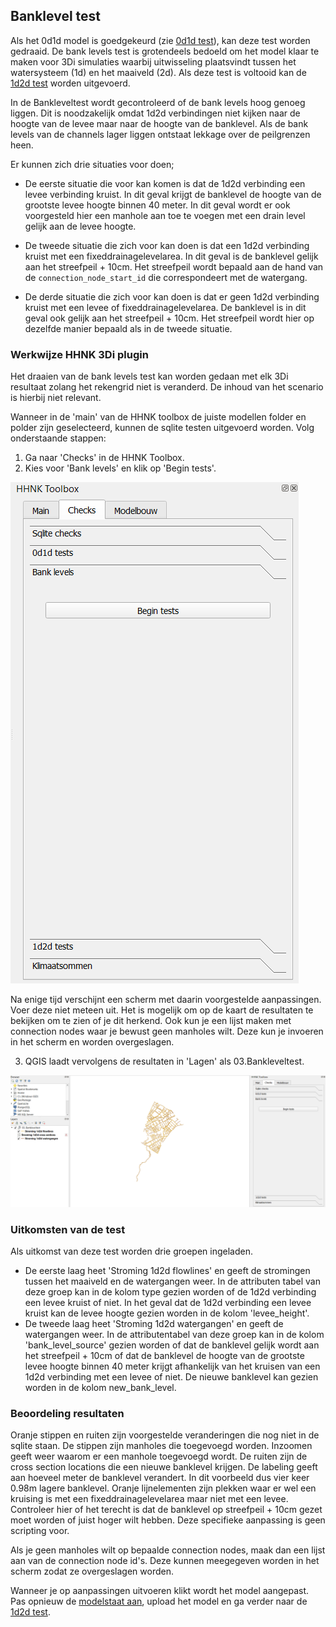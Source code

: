 ## **Banklevel test**
Als het 0d1d model is goedgekeurd (zie [0d1d test](g_0d1d_test.md)), kan deze test worden gedraaid. De bank levels test is grotendeels bedoeld om het model klaar te maken voor 3Di simulaties waarbij uitwisseling plaatsvindt tussen het watersysteem (1d) en het maaiveld (2d). Als deze test is voltooid kan de [1d2d test](i_1d2d_test.md) worden uitgevoerd.

In de Bankleveltest wordt gecontroleerd of de bank levels hoog genoeg liggen. Dit is noodzakelijk omdat 1d2d verbindingen niet kijken naar de hoogte van de levee maar naar de hoogte van de banklevel. Als de bank levels van de channels lager liggen ontstaat lekkage over de peilgrenzen heen.

Er kunnen zich drie situaties voor doen;
*   De eerste situatie die voor kan komen is dat de 1d2d verbinding een levee verbinding kruist. In dit geval krijgt de banklevel de hoogte van de grootste levee hoogte binnen 40 meter. In dit geval wordt er ook voorgesteld hier een manhole aan toe te voegen met een drain level gelijk aan de levee hoogte.

* De tweede situatie die zich voor kan doen is dat een 1d2d verbinding kruist met een fixeddrainagelevelarea. In dit geval is de banklevel gelijk aan het streefpeil + 10cm. Het streefpeil wordt bepaald aan de hand van de ```connection_node_start_id``` die correspondeert met de watergang.

* De derde situatie die zich voor kan doen is dat er geen 1d2d verbinding kruist met een levee of fixeddrainagelevelarea. De banklevel is in dit geval ook gelijk aan het streefpeil + 10cm. Het streefpeil wordt hier op dezelfde manier bepaald als in de tweede situatie.

### **Werkwijze HHNK 3Di plugin**
Het draaien van de bank levels test kan worden gedaan met elk 3Di resultaat zolang het rekengrid niet is veranderd. De inhoud van het scenario is hierbij niet relevant.

Wanneer in de 'main' van de HHNK toolbox de juiste modellen folder en polder zijn geselecteerd, kunnen de sqlite testen uitgevoerd worden. Volg onderstaande stappen:

1. Ga naar 'Checks' in de HHNK Toolbox.
2. Kies voor 'Bank levels' en klik op 'Begin tests'.

 ![Alt text](../../images/2_werkwijze_bwn/e_model_controleren_verbeteren/5_banklevel_test/Banklevel_tests.png)

 Na enige tijd verschijnt een scherm met daarin voorgestelde aanpassingen. Voer deze niet meteen uit. Het is mogelijk om op de kaart de resultaten te bekijken om te zien of je dit herkend. Ook kun je een lijst maken met connection nodes waar je bewust geen manholes wilt. Deze kun je invoeren in het scherm en worden overgeslagen.

3. QGIS laadt vervolgens de resultaten in 'Lagen' als 03.Bankleveltest.

![Alt text](../../images/2_werkwijze_bwn/e_model_controleren_verbeteren/5_banklevel_test/Resultaten_banklevel_test.png)



### **Uitkomsten van de test**
Als uitkomst van deze test worden drie groepen ingeladen. 
* De eerste laag heet 'Stroming 1d2d flowlines' en geeft de stromingen tussen het maaiveld en de watergangen weer. In de attributen tabel van deze groep kan in de kolom type gezien worden of de 1d2d verbinding een levee kruist of niet. In het geval dat de 1d2d verbinding een levee kruist kan de levee hoogte gezien worden in de kolom 'levee_height'.
* De tweede laag heet 'Stroming 1d2d watergangen' en geeft de watergangen weer. In de attributentabel van deze groep kan in de kolom 'bank_level_source' gezien worden of dat de banklevel gelijk wordt aan het streefpeil + 10cm of dat de banklevel de hoogte van de grootste levee hoogte binnen 40 meter krijgt afhankelijk van het kruisen van een 1d2d verbinding met een levee of niet. De nieuwe banklevel kan gezien worden in de kolom new_bank_level. 

### **Beoordeling resultaten**
Oranje stippen en ruiten zijn voorgestelde veranderingen die nog niet in de sqlite staan. De stippen zijn manholes die toegevoegd worden. Inzoomen geeft weer waarom er een manhole toegevoegd wordt. De ruiten zijn de cross section locations die een nieuwe banklevel krijgen. De labeling geeft aan hoeveel meter de banklevel verandert. In dit voorbeeld dus vier keer 0.98m lagere banklevel. Oranje lijnelementen zijn plekken waar er wel een kruising is met een fixeddrainagelevelarea maar niet met een levee. Controleer hier of het terecht is dat de banklevel op streefpeil + 10cm gezet moet worden of juist hoger wilt hebben. Deze specifieke aanpassing is geen scripting voor. 

Als je geen manholes wilt op bepaalde connection nodes, maak dan een lijst aan van de connection node id's. Deze kunnen meegegeven worden in het scherm zodat ze overgeslagen worden.

Wanneer je op aanpassingen uitvoeren klikt wordt het model aangepast. Pas opnieuw de [modelstaat aan](d_modelstaat_aanpassen.md), upload het model en ga verder naar de [1d2d test](i_1d2d_test.md).